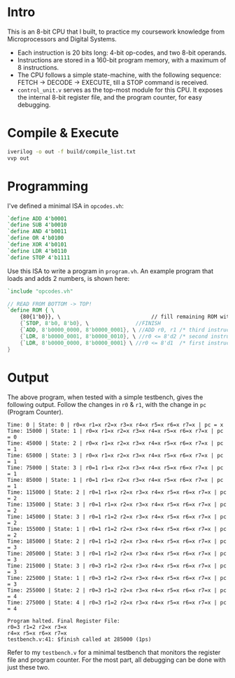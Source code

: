 # Intro

This is an 8-bit CPU that I built, to practice my coursework knowledge from Microprocessors and Digital Systems.

- Each instruction is 20 bits long: 4-bit op-codes, and two 8-bit operands.
- Instructions are stored in a 160-bit program memory, with a maximum of 8 instructions.
- The CPU follows a simple state-machine, with the following sequence: FETCH -> DECODE -> EXECUTE, till a STOP command is received.
- `control_unit.v` serves as the top-most module for this CPU. It exposes the internal 8-bit register file, and the program counter, for easy debugging.

# Compile & Execute

```bash
iverilog -o out -f build/compile_list.txt
vvp out
```

# Programming

I've defined a minimal ISA in `opcodes.vh`:

```verilog
`define ADD 4'b0001
`define SUB 4'b0010
`define AND 4'b0011
`define OR 4'b0100
`define XOR 4'b0101
`define LDR 4'b0110
`define STOP 4'b1111
```

Use this ISA to write a program in `program.vh`. An example program that loads and adds 2 numbers, is shown here:

```verilog
`include "opcodes.vh"

// READ FROM BOTTOM -> TOP! 
`define ROM { \
    {80{1'b0}}, \                             // fill remaining ROM with zeroes
    {`STOP, 8'b0, 8'b0}, \               //FINISH 
    {`ADD, 8'b0000_0000, 8'b0000_0001}, \ //ADD r0, r1 /* third instruction  */
    {`LDR, 8'b0000_0001, 8'b0000_0010}, \ //r0 <= 8'd2 /* second instruction */
    {`LDR, 8'b0000_0000, 8'b0000_0001} \ //r0 <= 8'd1  /* first instruction  */
}
```

# Output

The above program, when tested with a simple testbench, gives the following output. Follow the changes in `r0` & `r1`, with the change in `pc` (Program Counter).

```
Time: 0 | State: 0 | r0=x r1=x r2=x r3=x r4=x r5=x r6=x r7=x | pc = x
Time: 15000 | State: 1 | r0=x r1=x r2=x r3=x r4=x r5=x r6=x r7=x | pc = 0
Time: 45000 | State: 2 | r0=x r1=x r2=x r3=x r4=x r5=x r6=x r7=x | pc = 1
Time: 65000 | State: 3 | r0=x r1=x r2=x r3=x r4=x r5=x r6=x r7=x | pc = 1
Time: 75000 | State: 3 | r0=1 r1=x r2=x r3=x r4=x r5=x r6=x r7=x | pc = 1
Time: 85000 | State: 1 | r0=1 r1=x r2=x r3=x r4=x r5=x r6=x r7=x | pc = 1
Time: 115000 | State: 2 | r0=1 r1=x r2=x r3=x r4=x r5=x r6=x r7=x | pc = 2
Time: 135000 | State: 3 | r0=1 r1=x r2=x r3=x r4=x r5=x r6=x r7=x | pc = 2
Time: 145000 | State: 3 | r0=1 r1=2 r2=x r3=x r4=x r5=x r6=x r7=x | pc = 2
Time: 155000 | State: 1 | r0=1 r1=2 r2=x r3=x r4=x r5=x r6=x r7=x | pc = 2
Time: 185000 | State: 2 | r0=1 r1=2 r2=x r3=x r4=x r5=x r6=x r7=x | pc = 3
Time: 205000 | State: 3 | r0=1 r1=2 r2=x r3=x r4=x r5=x r6=x r7=x | pc = 3
Time: 215000 | State: 3 | r0=3 r1=2 r2=x r3=x r4=x r5=x r6=x r7=x | pc = 3
Time: 225000 | State: 1 | r0=3 r1=2 r2=x r3=x r4=x r5=x r6=x r7=x | pc = 3
Time: 255000 | State: 2 | r0=3 r1=2 r2=x r3=x r4=x r5=x r6=x r7=x | pc = 4
Time: 275000 | State: 4 | r0=3 r1=2 r2=x r3=x r4=x r5=x r6=x r7=x | pc = 4

Program halted. Final Register File:
r0=3 r1=2 r2=x r3=x
r4=x r5=x r6=x r7=x
testbench.v:41: $finish called at 285000 (1ps)
```

Refer to my `testbench.v` for a minimal testbench that monitors the register file and program counter. For the most part, all debugging can be done with just these two. 
